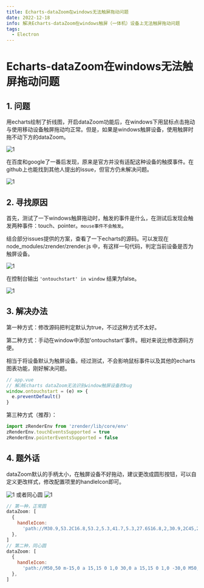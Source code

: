 ```yaml
---
title: Echarts-dataZoom在windows无法触屏拖动问题
date: 2022-12-18
info: 解决Echarts-dataZoom在windows触屏（一体机）设备上无法触屏拖动问题
tags:
  - Electron
---
```


# Echarts-dataZoom在windows无法触屏拖动问题

## 1. 问题

用echarts绘制了折线图，开启dataZoom功能后，在windows下用鼠标点击拖动与使用移动设备触屏拖动均正常。但是，如果是windows触屏设备，使用触屏时拖不动下方的dataZoom。

![1](https://gitee.com/dai-guanhua/pic-go/blob/master/img/2022/echarts-touch/echarts-touch1.png)

在百度和google了一番后发现，原来是官方并没有适配这种设备的触摸事件。在github上也能找到其他人提出的issue，但官方仍未解决问题。

![1](https://gitee.com/dai-guanhua/pic-go/blob/master/img/2022/echarts-touch/echarts-touch2.png)

## 2. 寻找原因

首先，测试了一下windows触屏拖动时，触发的事件是什么，在测试后发现会触发两种事件：touch、pointer。`mouse事件不会触发`。

结合部分issues提供的方案，查看了一下echarts的源码。可以发现在 node_modules/zrender/zrender.js 中，有这样一句代码，判定当前设备是否为触屏设备。

![1](https://gitee.com/dai-guanhua/pic-go/blob/master/img/2022/echarts-touch/echarts-touch3.png)

在控制台输出 `'ontouchstart' in window` 结果为false。

![1](https://gitee.com/dai-guanhua/pic-go/blob/master/img/2022/echarts-touch/echarts-touch4.png)

## 3. 解决办法

第一种方式：修改源码把判定默认为true，不过这种方式不太好。

第二种方式：手动在window中添加'ontouchstart'事件。相对来说比修改源码方便。

相当于将设备默认为触屏设备。经过测试，不会影响鼠标事件以及其他的echarts图表功能，刚好解决问题。

```js
// app.vue
// 解决Echarts dataZoom无法识别window触屏设备的bug
window.ontouchstart = (e) => {
  e.preventDefault()
}
```

第三种方式（推荐）：

```js
import zRenderEnv from 'zrender/lib/core/env'
zRenderEnv.touchEventsSupported = true
zRenderEnv.pointerEventsSupported = false
```

## 4. 题外话

dataZoom默认的手柄太小，在触屏设备不好拖动，建议更改成圆形按钮，可以自定义更改样式，修改配置项里的handleIcon即可。

![1](https://gitee.com/dai-guanhua/pic-go/blob/master/img/2022/echarts-touch/echarts-touch5.png)
或者同心圆
![1](https://gitee.com/dai-guanhua/pic-go/blob/master/img/2022/echarts-touch/echarts-touch6.png)

```js
// 第一种，正常圆
dataZoom: [
  {
    handleIcon:
      'path://M30.9,53.2C16.8,53.2,5.3,41.7,5.3,27.6S16.8,2,30.9,2C45,2,56.4,13.5,56.4,27.6S45,53.2,30.9,53.2z M30.9,3.5M36.9,35.8h-1.3z M27.8,35.8 h-1.3H27L27.8,35.8L27.8,35.8z',
  },
]
// 第二种，同心圆
dataZoom: [
  {
    handleIcon:
      'path://M50,50 m-15,0 a 15,15 0 1,0 30,0 a 15,15 0 1,0 -30,0 M50,50 m-7.5,0 a 7.5,7.5 0 1,0 15,0 a 7.5,7.5 0 1,0 -15,0',
  },
]
```
